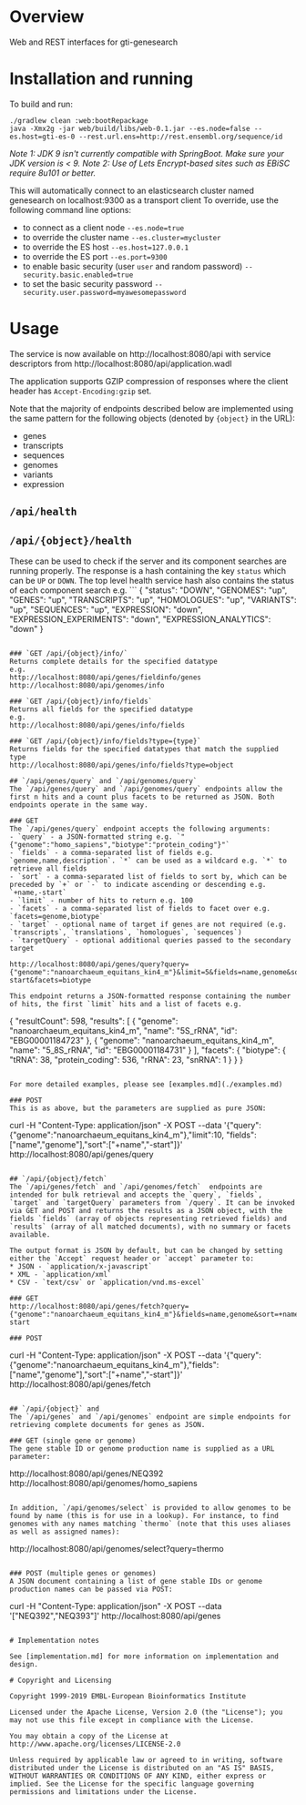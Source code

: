 # Overview
Web and REST interfaces for gti-genesearch

# Installation and running
To build and run:
```
./gradlew clean :web:bootRepackage
java -Xmx2g -jar web/build/libs/web-0.1.jar --es.node=false --es.host=gti-es-0 --rest.url.ens=http://rest.ensembl.org/sequence/id
```
*Note 1: JDK 9 isn't currently compatible with SpringBoot. Make sure your JDK version is < 9.
Note 2: Use of Lets Encrypt-based sites such as EBiSC require 8u101 or better.*

This will automatically connect to an elasticsearch cluster named genesearch on localhost:9300 as a transport client
To override, use the following command line options:
- to connect as a client node `--es.node=true`
- to override the cluster name `--es.cluster=mycluster`
- to override the ES host `--es.host=127.0.0.1`
- to override the ES port `--es.port=9300`
- to enable basic security (user `user` and random password) `--security.basic.enabled=true`
- to set the basic security password `--security.user.password=myawesomepassword`

# Usage

The service is now available on http://localhost:8080/api with service descriptors from http://localhost:8080/api/application.wadl

The application supports GZIP compression of responses where the client header has `Accept-Encoding:gzip` set.

Note that the majority of endpoints described below are implemented using the same pattern for the following objects (denoted by `{object}` in the URL):
* genes
* transcripts
* sequences
* genomes 
* variants
* expression

## `/api/health`
## `/api/{object}/health`
These can be used to check if the server and its component searches are running properly. The response is a hash containing the key `status` which can be `UP` or `DOWN`. The top level health service hash also contains the status of each component search e.g. ```
{
"status": "DOWN",
"GENOMES": "up",
"GENES": "up",
"TRANSCRIPTS": "up",
"HOMOLOGUES": "up",
"VARIANTS": "up",
"SEQUENCES": "up",
"EXPRESSION": "down",
"EXPRESSION_EXPERIMENTS": "down",
"EXPRESSION_ANALYTICS": "down"
}
```

### `GET /api/{object}/info/`
Returns complete details for the specified datatype
e.g.
http://localhost:8080/api/genes/fieldinfo/genes
http://localhost:8080/api/genomes/info

### `GET /api/{object}/info/fields`
Returns all fields for the specified datatype
e.g.
http://localhost:8080/api/genes/info/fields

### `GET /api/{object}/info/fields?type={type}`
Returns fields for the specified datatypes that match the supplied type
http://localhost:8080/api/genes/info/fields?type=object

## `/api/genes/query` and `/api/genomes/query`
The `/api/genes/query` and `/api/genomes/query` endpoints allow the first n hits and a count plus facets to be returned as JSON. Both endpoints operate in the same way.

### GET
The `/api/genes/query` endpoint accepts the following arguments:
- `query` - a JSON-formatted string e.g. `"{"genome":"homo_sapiens","biotype":"protein_coding"}"`
- `fields` - a comma-separated list of fields e.g. `genome,name,description`. `*` can be used as a wildcard e.g. `*` to retrieve all fields
- `sort` - a comma-separated list of fields to sort by, which can be preceded by `+` or `-` to indicate ascending or descending e.g. `+name,-start`
- `limit` - number of hits to return e.g. 100
- `facets` - a comma-separated list of fields to facet over e.g. `facets=genome,biotype`
- `target` - optional name of target if genes are not required (e.g. `transcripts`, `translations`, `homologues`, `sequences`)
- `targetQuery` - optional additional queries passed to the secondary target

http://localhost:8080/api/genes/query?query={"genome":"nanoarchaeum_equitans_kin4_m"}&limit=5&fields=name,genome&sort=+name,-start&facets=biotype

This endpoint returns a JSON-formatted response containing the number of hits, the first `limit` hits and a list of facets e.g.
```
{
    "resultCount": 598,
    "results": [
        {
            "genome": "nanoarchaeum_equitans_kin4_m",
            "name": "5S_rRNA",
            "id": "EBG00001184723"
        },
        {
            "genome": "nanoarchaeum_equitans_kin4_m",
            "name": "5_8S_rRNA",
            "id": "EBG00001184731"
        }
    ],
    "facets": {
        "biotype": {
            "tRNA": 38,
            "protein_coding": 536,
            "rRNA": 23,
            "snRNA": 1
        }
    }
}
```

For more detailed examples, please see [examples.md](./examples.md)

### POST
This is as above, but the parameters are supplied as pure JSON:
```
curl -H "Content-Type: application/json" -X POST --data '{"query":{"genome":"nanoarchaeum_equitans_kin4_m"},"limit":10, "fields":["name","genome"],"sort":["+name","-start"]}' http://localhost:8080/api/genes/query
```

## `/api/{object}/fetch` 
The `/api/genes/fetch` and `/api/genomes/fetch`  endpoints are intended for bulk retrieval and accepts the `query`, `fields`, `target` and `targetQuery` parameters from `/query`. It can be invoked via GET and POST and returns the results as a JSON object, with the fields `fields` (array of objects representing retrieved fields) and `results` (array of all matched documents), with no summary or facets available.

The output format is JSON by default, but can be changed by setting either the `Accept` request header or `accept` parameter to:
* JSON - `application/x-javascript`
* XML - `application/xml`
* CSV - `text/csv` or `application/vnd.ms-excel`

### GET
http://localhost:8080/api/genes/fetch?query={"genome":"nanoarchaeum_equitans_kin4_m"}&fields=name,genome&sort=+name,-start

### POST
```
curl -H "Content-Type: application/json" -X POST --data '{"query":{"genome":"nanoarchaeum_equitans_kin4_m"},"fields":["name","genome"],"sort":["+name","-start"]}' http://localhost:8080/api/genes/fetch
```

## `/api/{object}` and 
The `/api/genes` and `/api/genomes` endpoint are simple endpoints for retrieving complete documents for genes as JSON.

### GET (single gene or genome)
The gene stable ID or genome production name is supplied as a URL parameter:
```
http://localhost:8080/api/genes/NEQ392
http://localhost:8080/api/genomes/homo_sapiens
```

In addition, `/api/genomes/select` is provided to allow genomes to be found by name (this is for use in a lookup). For instance, to find genomes with any names matching `thermo` (note that this uses aliases as well as assigned names):
```
http://localhost:8080/api/genomes/select?query=thermo
```

### POST (multiple genes or genomes)
A JSON document containing a list of gene stable IDs or genome production names can be passed via POST:
```
curl -H "Content-Type: application/json" -X POST --data '["NEQ392","NEQ393"]' http://localhost:8080/api/genes
```

# Implementation notes

See [implementation.md] for more information on implementation and design.

# Copyright and Licensing

Copyright 1999-2019 EMBL-European Bioinformatics Institute

Licensed under the Apache License, Version 2.0 (the "License"); you may not use this file except in compliance with the License.

You may obtain a copy of the License at http://www.apache.org/licenses/LICENSE-2.0

Unless required by applicable law or agreed to in writing, software distributed under the License is distributed on an "AS IS" BASIS, WITHOUT WARRANTIES OR CONDITIONS OF ANY KIND, either express or implied. See the License for the specific language governing permissions and limitations under the License.
